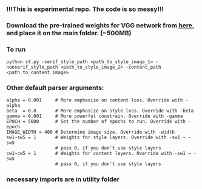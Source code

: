 ### !!!This is experimental repo. The code is so messy!!!

### Download the pre-trained weights for VGG network from [here](https://drive.google.com/open?id=1iF4oKdb-5-45AAmGIwaJyMNcjI9xJZ2i), and place it on the main folder. (~500MB)

### To run
```
python st.py -serif_style_path <path_to_style_image_1> -nonserif_style_path <path_to_style_image_2> -content_path <path_to_content_image>
```
### Other default parser arguments:
```
alpha = 0.001     # More emphasize on content loss. Override with -alpha
beta  = 0.8       # More emphasize on style loss. Override with -beta
gamma = 0.001     # More powerful constrain. Override with -gamma
EPOCH = 5000      # Set the number of epochs to run. Override with -epoch
IMAGE_WIDTH = 400 # Determine image size. Override with -width
sw1~sw5 = 1       # Weights for style layers. Override with -sw1 ~ -sw5
                  # pass 0, if you don't use style layers
cw1~cw5 = 1       # Weights for content layers. Override with -sw1 ~ -sw5
                  # pass 0, if you don't use style layers
```
### necessary imports are in utility folder
